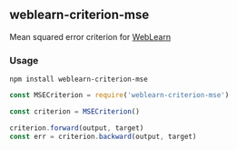 ## weblearn-criterion-mse

Mean squared error criterion for [WebLearn]

### Usage
```
npm install weblearn-criterion-mse
```

```js
const MSECriterion = require('weblearn-criterion-mse')

const criterion = MSECriterion()

criterion.forward(output, target)
const err = criterion.backward(output, target)

```

[WebLearn]: https://github.com/keppel/weblearn
